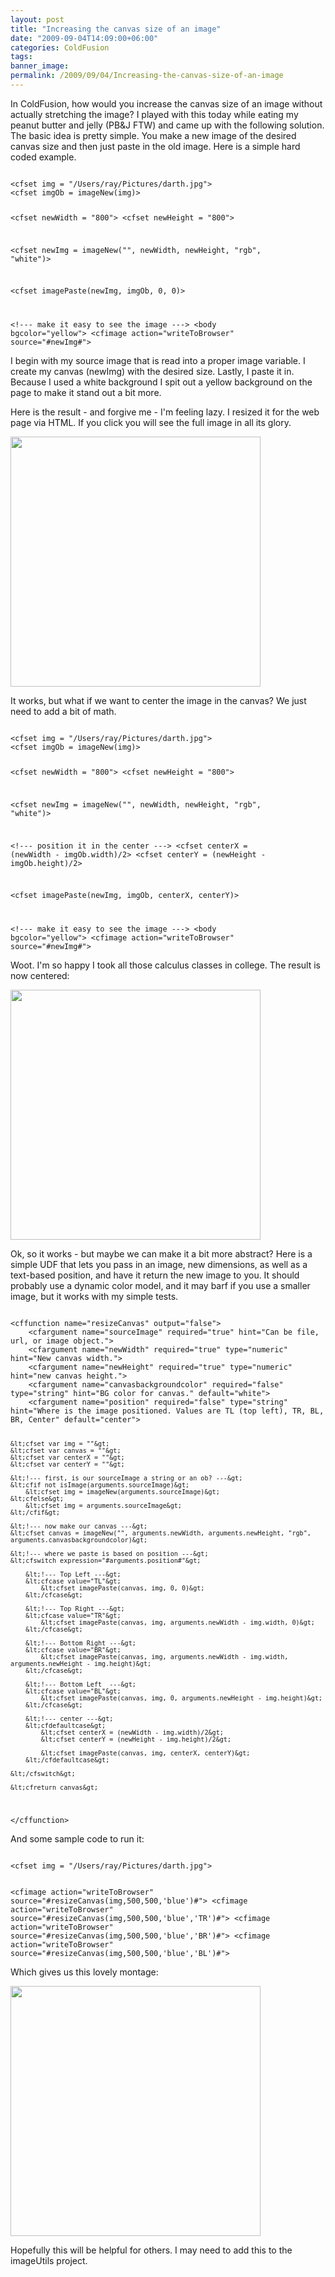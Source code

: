 ```yaml
---
layout: post
title: "Increasing the canvas size of an image"
date: "2009-09-04T14:09:00+06:00"
categories: ColdFusion 
tags: 
banner_image: 
permalink: /2009/09/04/Increasing-the-canvas-size-of-an-image
---
```


In ColdFusion, how would you increase the canvas size of an image without actually stretching the image? I played with this today while eating my peanut butter and jelly (PB&J FTW) and came up with the following solution. The basic idea is pretty simple. You make a new image of the desired canvas size and then just paste in the old image. Here is a simple hard coded example.
<!--more-->
<code>
&lt;cfset img = "/Users/ray/Pictures/darth.jpg"&gt;
&lt;cfset imgOb = imageNew(img)&gt;

&lt;cfset newWidth = "800"&gt;
&lt;cfset newHeight = "800"&gt;

&lt;cfset newImg = imageNew("", newWidth, newHeight, "rgb", "white")&gt;

&lt;cfset imagePaste(newImg, imgOb, 0, 0)&gt;

&lt;!--- make it easy to see the image ---&gt;
&lt;body bgcolor="yellow"&gt;
&lt;cfimage action="writeToBrowser" source="#newImg#"&gt;
</code>

I begin with my source image that is read into a proper image variable. I create my canvas (newImg) with the desired size. Lastly, I paste it in. Because I used a white background I spit out a yellow background on the page to make it stand out a bit more. 

Here is the result - and forgive me - I'm feeling lazy. I resized it for the web page via HTML. If you click you will see the full image in all its glory.

<a href="http://www.raymondcamden.com/images/sep4.png"><img src="https://static.raymondcamden.com/images/cfjedi/sep4.png" border="0" width="400" height="400" /></a>

It works, but what if we want to center the image in the canvas? We just need to add a bit of math.

<code>
&lt;cfset img = "/Users/ray/Pictures/darth.jpg"&gt;
&lt;cfset imgOb = imageNew(img)&gt;

&lt;cfset newWidth = "800"&gt;
&lt;cfset newHeight = "800"&gt;

&lt;cfset newImg = imageNew("", newWidth, newHeight, "rgb", "white")&gt;

&lt;!--- position it in the center ---&gt;
&lt;cfset centerX = (newWidth - imgOb.width)/2&gt;
&lt;cfset centerY = (newHeight - imgOb.height)/2&gt;

&lt;cfset imagePaste(newImg, imgOb, centerX, centerY)&gt;

&lt;!--- make it easy to see the image ---&gt;
&lt;body bgcolor="yellow"&gt;
&lt;cfimage action="writeToBrowser" source="#newImg#"&gt;
</code>

Woot. I'm so happy I took all those calculus classes in college. The result is now centered:

<a href="http://www.coldfusionjedi.com/images/sep4a.png"><img src="https://static.raymondcamden.com/images/cfjedi/sep4a.png" width="400" height="400" border="0"/></a>

Ok, so it works - but maybe we can make it a bit more abstract? Here is a simple UDF that lets you pass in an image, new dimensions, as well as a text-based position, and have it return the new image to you. It should probably use a dynamic color model, and it may barf if you use a smaller image, but it works with my simple tests.

<code>
&lt;cffunction name="resizeCanvas" output="false"&gt;
	&lt;cfargument name="sourceImage" required="true" hint="Can be file, url, or image object."&gt;
	&lt;cfargument name="newWidth" required="true" type="numeric" hint="New canvas width."&gt;
	&lt;cfargument name="newHeight" required="true" type="numeric" hint="new canvas height."&gt;
	&lt;cfargument name="canvasbackgroundcolor" required="false" type="string" hint="BG color for canvas." default="white"&gt;
	&lt;cfargument name="position" required="false" type="string" hint="Where is the image positioned. Values are TL (top left), TR, BL, BR, Center" default="center"&gt;
	
	&lt;cfset var img = ""&gt;
	&lt;cfset var canvas = ""&gt;
	&lt;cfset var centerX = ""&gt;
	&lt;cfset var centerY = ""&gt;

	&lt;!--- first, is our sourceImage a string or an ob? ---&gt;
	&lt;cfif not isImage(arguments.sourceImage)&gt;
		&lt;cfset img = imageNew(arguments.sourceImage)&gt;
	&lt;cfelse&gt;
		&lt;cfset img = arguments.sourceImage&gt;
	&lt;/cfif&gt;

	&lt;!--- now make our canvas ---&gt;
	&lt;cfset canvas = imageNew("", arguments.newWidth, arguments.newHeight, "rgb", arguments.canvasbackgroundcolor)&gt;
	
	&lt;!--- where we paste is based on position ---&gt;
	&lt;cfswitch expression="#arguments.position#"&gt;

		&lt;!--- Top Left ---&gt;
		&lt;cfcase value="TL"&gt;
			&lt;cfset imagePaste(canvas, img, 0, 0)&gt;
		&lt;/cfcase&gt;

		&lt;!--- Top Right ---&gt;
		&lt;cfcase value="TR"&gt;
			&lt;cfset imagePaste(canvas, img, arguments.newWidth - img.width, 0)&gt;
		&lt;/cfcase&gt;

		&lt;!--- Bottom Right ---&gt;
		&lt;cfcase value="BR"&gt;
			&lt;cfset imagePaste(canvas, img, arguments.newWidth - img.width, arguments.newHeight - img.height)&gt;
		&lt;/cfcase&gt;

		&lt;!--- Bottom Left  ---&gt;
		&lt;cfcase value="BL"&gt;
			&lt;cfset imagePaste(canvas, img, 0, arguments.newHeight - img.height)&gt;
		&lt;/cfcase&gt;
		
		&lt;!--- center ---&gt;
		&lt;cfdefaultcase&gt;
			&lt;cfset centerX = (newWidth - img.width)/2&gt;
			&lt;cfset centerY = (newHeight - img.height)/2&gt;

			&lt;cfset imagePaste(canvas, img, centerX, centerY)&gt;
		&lt;/cfdefaultcase&gt;
		
	&lt;/cfswitch&gt;
	
	&lt;cfreturn canvas&gt;
&lt;/cffunction&gt;
</code>

And some sample code to run it:

<code>
&lt;cfset img = "/Users/ray/Pictures/darth.jpg"&gt;

&lt;cfimage action="writeToBrowser" source="#resizeCanvas(img,500,500,'blue')#"&gt;
&lt;cfimage action="writeToBrowser" source="#resizeCanvas(img,500,500,'blue','TR')#"&gt;
&lt;cfimage action="writeToBrowser" source="#resizeCanvas(img,500,500,'blue','BR')#"&gt;
&lt;cfimage action="writeToBrowser" source="#resizeCanvas(img,500,500,'blue','BL')#"&gt;
</code>

Which gives us this lovely montage:

<a href="http://www.coldfusionjedi.com/images/sep4b.png"><img src="https://static.raymondcamden.com/images/cfjedi/sep4b.png" width="400" height="400" border="0"/></a>

Hopefully this will be helpful for others. I may need to add this to the imageUtils project.